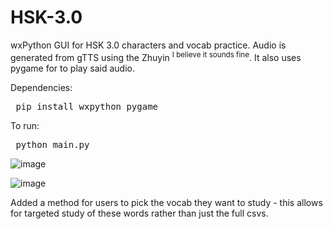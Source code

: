# HSK-3.0
wxPython GUI for HSK 3.0 characters and vocab practice. Audio is generated from gTTS using the Zhuyin <sup>I believe it sounds fine</sup>. It also uses pygame for to play said audio.

Dependencies:
<pre> pip install wxpython pygame </pre>

To run:
<pre> python main.py </pre>

![image](https://github.com/user-attachments/assets/124ee09c-d3aa-4ea4-9df6-870f5cebe766)

![image](https://github.com/user-attachments/assets/a143d071-c99b-45f7-88b8-4530d16b44c2)

Added a method for users to pick the vocab they want to study - this allows for targeted study of these words rather than just the full csvs.
